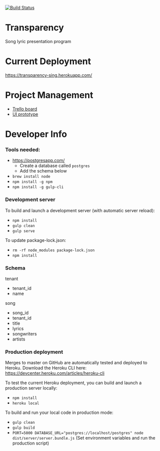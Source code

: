 [![Build Status](https://travis-ci.org/bpan/transparency.svg?branch=master)](https://travis-ci.org/bpan/transparency)

# Transparency
Song lyric presentation program

# Current Deployment
https://transparency-sing.herokuapp.com/

# Project Management

* [Trello board](https://trello.com/b/5aa6l7J4/transparency)
* [UI prototype](https://marvelapp.com/ai9ebi4)

# Developer Info

### Tools needed:

* https://postgresapp.com/
  * Create a database called `postgres`
  * Add the schema below
* `brew install node`
* `npm install -g npm`
* `npm install -g gulp-cli`

### Development server

To build and launch a development server (with automatic server reload):

* `npm install`
* `gulp clean`
* `gulp serve`

To update package-lock.json:

* `rm -rf node_modules package-lock.json`
* `npm install`

### Schema

tenant
* tenant_id
* name

song
* song_id
* tenant_id
* title
* lyrics
* songwriters
* artists

### Production deployment

Merges to master on GitHub are automatically tested and deployed to Heroku. Download the Heroku CLI here:
https://devcenter.heroku.com/articles/heroku-cli

To test the current Heroku deployment, you can build and launch a production server locally:

* `npm install`
* `heroku local`

To build and run your local code in production mode:

* `gulp clean`
* `gulp build`
* `PORT=5000 DATABASE_URL="postgres://localhost/postgres" node dist/server/server.bundle.js`
(Set environment variables and run the production script)